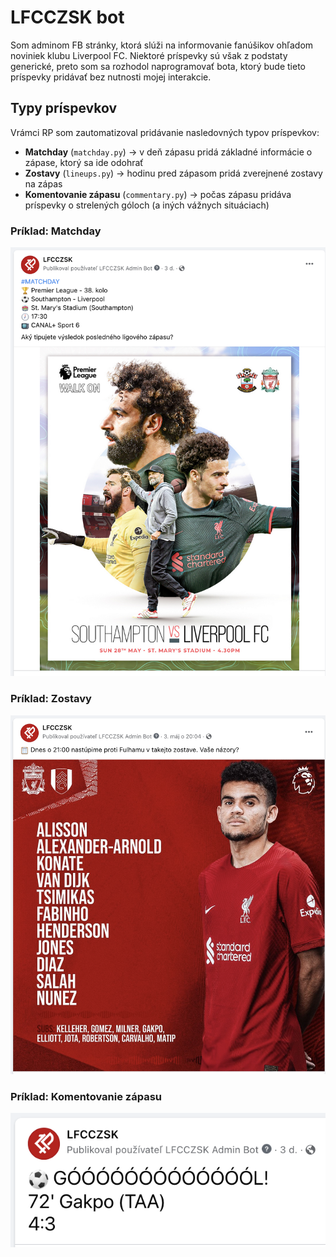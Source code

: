 # LFCCZSK bot

Som adminom FB stránky, ktorá slúži na informovanie fanúšikov ohľadom noviniek
klubu Liverpool FC. Niektoré príspevky sú však z podstaty generické, preto som 
sa rozhodol naprogramovať bota, ktorý bude tieto príspevky pridávať bez nutnosti mojej interakcie.

## Typy príspevkov

Vrámci RP som zautomatizoval pridávanie nasledovných typov príspevkov:

- **Matchday** (`matchday.py`) &rarr; v deň zápasu pridá základné informácie o zápase, ktorý sa ide odohrať
- **Zostavy** (`lineups.py`) &rarr; hodinu pred zápasom pridá zverejnené zostavy na zápas
- **Komentovanie zápasu** (`commentary.py`) &rarr; počas zápasu pridáva príspevky o strelených góloch (a iných vážnych situáciach)

### Príklad: Matchday

![Matchday](images/matchday.png)

### Príklad: Zostavy

![Zostavy](images/zostavy.png)

### Príklad: Komentovanie zápasu

![Komentovanie zápasu](images/komentovanie.png)
